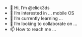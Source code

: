 - 👋 Hi, I’m @elick3ds
- 👀 I’m interested in ... mobile OS
- 🌱 I’m currently learning ...
- 💞️ I’m looking to collaborate on ...
- 📫 How to reach me ...

<!---
elick3ds/elick3ds is a ✨ special ✨ repository because its `README.md` (this file) appears on your GitHub profile.
You can click the Preview link to take a look at your changes.
--->
